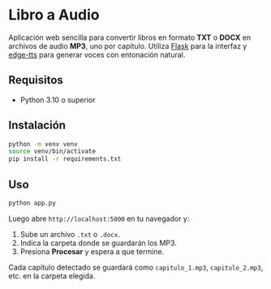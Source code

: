 # Libro a Audio

Aplicación web sencilla para convertir libros en formato **TXT** o **DOCX** en archivos de audio **MP3**, uno por capítulo. Utiliza [Flask](https://flask.palletsprojects.com/) para la interfaz y [edge-tts](https://pypi.org/project/edge-tts/) para generar voces con entonación natural.

## Requisitos
- Python 3.10 o superior

## Instalación
```bash
python -m venv venv
source venv/bin/activate
pip install -r requirements.txt
```

## Uso
```bash
python app.py
```
Luego abre `http://localhost:5000` en tu navegador y:
1. Sube un archivo `.txt` o `.docx`.
2. Indica la carpeta donde se guardarán los MP3.
3. Presiona **Procesar** y espera a que termine.

Cada capítulo detectado se guardará como `capitulo_1.mp3`, `capitulo_2.mp3`, etc. en la carpeta elegida.
